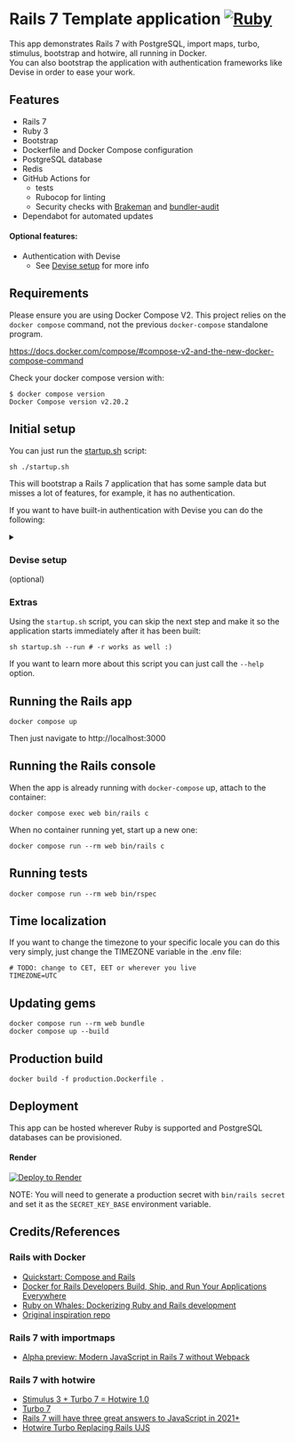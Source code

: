 # Rails 7 Template application [![Ruby](https://github.com/Shannarra/rails7template/actions/workflows/ruby.yml/badge.svg)](https://github.com/Shannarra/rails7template/actions/workflows/ruby.yml)

This app demonstrates Rails 7 with PostgreSQL, import maps, turbo, stimulus, bootstrap and hotwire, all running in Docker.  
You can also bootstrap the application with authentication frameworks like Devise in order to ease your work. 

## Features
* Rails 7
* Ruby 3
* Bootstrap
* Dockerfile and Docker Compose configuration
* PostgreSQL database
* Redis
* GitHub Actions for
  * tests
  * Rubocop for linting
  * Security checks with [Brakeman](https://github.com/presidentbeef/brakeman) and [bundler-audit](https://github.com/rubysec/bundler-audit)
* Dependabot for automated updates

#### Optional features:
* Authentication with Devise
  * See [Devise setup](#devise-setup) for more info

## Requirements

Please ensure you are using Docker Compose V2. This project relies on the `docker compose` command, not the previous `docker-compose` standalone program.

https://docs.docker.com/compose/#compose-v2-and-the-new-docker-compose-command

Check your docker compose version with:
```
$ docker compose version
Docker Compose version v2.20.2
```

## Initial setup

You can just run the [startup.sh](https://github.com/Shannarra/rails7template/edit/master/startup.sh) script:
```console
sh ./startup.sh
```
This will bootstrap a Rails 7 application that has some sample data but misses a lot of features, for example, it has no authentication.

If you want to have built-in authentication with Devise you can do the following:

<details>
<summary> <h3>Devise setup</h3> (optional)</summary>
Setting the application up to work with Devise is very straightforward, just a single command:

```console
sh startup.sh --devise user
```

In this case, the application will be created with authentication mechanism for a model called "User".  
The given model will be created, migrated and integrated with the application upon startup.

<h4>Debugging</h4>
If you have already ran the startup.sh script in your project for a devise, and try to run it again with the SAME devise, you <b><i>WILL</i></b> encounter the following error:

```console
PG::DuplicateColumn: ERROR:  column "email" of relation "[DEVISE NAME]" already exists (PG::DuplicateColumn)
```

Followed by an UI error saying that 
```console
You have 1 pending migration:

db/migrate/YYYYMMDDHHMMSS_add_devise_to_[DEVISE NAME].rb
```

To resolve this issue, you need to either:
- drop and remove the entire container, and run the `startup` script again  
or
- manually remove the new migration causing the issue and re-run the script with a changed devise name.

---
</details>

### Extras
Using the `startup.sh` script, you can skip the next step and make it so the application starts immediately after it has been built:
```console
sh startup.sh --run # -r works as well :) 
```

If you want to learn more about this script you can just call the `--help` option.

## Running the Rails app
```console
docker compose up
```
Then just navigate to http://localhost:3000

## Running the Rails console
When the app is already running with `docker-compose` up, attach to the container:
```console
docker compose exec web bin/rails c
```

When no container running yet, start up a new one:
```console
docker compose run --rm web bin/rails c
```

## Running tests
```console
docker compose run --rm web bin/rspec
```

## Time localization
If you want to change the timezone to your specific locale you can do this very simply, just change the TIMEZONE variable in the .env file:

```console
# TODO: change to CET, EET or wherever you live
TIMEZONE=UTC
```

## Updating gems
```console
docker compose run --rm web bundle
docker compose up --build
```

## Production build

```console
docker build -f production.Dockerfile .
```

## Deployment

This app can be hosted wherever Ruby is supported and PostgreSQL databases can be provisioned.

#### Render

[![Deploy to Render](https://render.com/images/deploy-to-render-button.svg)](https://render.com/deploy?repo=[https://github.com/Shannarra/rails7template](https://github.com/Shannarra/rails7template))

NOTE: You will need to generate a production secret with `bin/rails secret` and set it as the `SECRET_KEY_BASE` environment variable.

## Credits/References

### Rails with Docker
* [Quickstart: Compose and Rails](https://docs.docker.com/compose/rails/)
* [Docker for Rails Developers
Build, Ship, and Run Your Applications Everywhere](https://pragprog.com/titles/ridocker/docker-for-rails-developers/)
* [Ruby on Whales:
Dockerizing Ruby and Rails development](https://evilmartians.com/chronicles/ruby-on-whales-docker-for-ruby-rails-development)
* [Original inspiration repo](https://github.com/ryanwi/rails7-on-docker)

### Rails 7 with importmaps

* [Alpha preview: Modern JavaScript in Rails 7 without Webpack](https://www.youtube.com/watch?v=PtxZvFnL2i0)

### Rails 7 with hotwire

* [Stimulus 3 + Turbo 7 = Hotwire 1.0](https://world.hey.com/dhh/stimulus-3-turbo-7-hotwire-1-0-9d507133)
* [Turbo 7](https://world.hey.com/hotwired/turbo-7-0dd7a27f)
* [Rails 7 will have three great answers to JavaScript in 2021+](https://world.hey.com/dhh/rails-7-will-have-three-great-answers-to-javascript-in-2021-8d68191b)
* [Hotwire Turbo Replacing Rails UJS](https://www.driftingruby.com/episodes/hotwire-turbo-replacing-rails-ujs)
